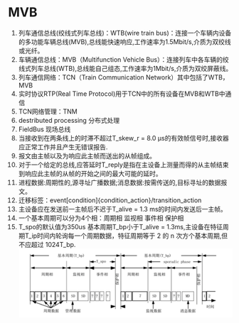 # MVB

  1. 列车通信总线(绞线式列车总线)：WTB(wire train bus)：连接一个车辆内设备的多功能车辆总线(MVB),总线能快速响应,工作速率为1.5Mbit/s,介质为双绞线或光纤。
  2. 车辆通信总线：MVB（Multifunction Vehicle Bus）：连接列车中各车辆的绞线式列车总线(WTB),总线能自己组态,工作速率为1Mbit/s,介质为双绞屏蔽线。
  3. 列车通信网络：TCN（Train Communication Network）其中包括了WTB，MVB
  4. 实时协议RTP(Real Time Protocol)用于TCN中的所有设备在MVB和WTB中通信
  5. TCN网络管理：TNM
  6. destributed processing 分布式处理
  7. FieldBus 现场总线
  8. 当接收到在两条线上的时滞不超过T_skew_r = 8.0 μs的有效帧信号时,接收器应正常工作并且产生无错误报告.
  9. 报文由主帧以及为响应此主帧而送出的从帧组成。
  10. 对于一个给定的总线,应答延时T_reply是指在主设备上测量而得的从主帧结束到响应此主帧的从帧的开始之间的最大可能的延时。
  11. 进程数据:周期性的,源寻址广播数据;消息数据:按需传送的,目标寻址的数据报文。
  12. 迁移标签：event[condition]{condition_action}/transition_action
  13. 主设备应在发送前一主帧后不迟于T_alive = 1.3 ms的时间内发送后一主帧。
  14. 一个基本周期可以分为4个相：周期相 监视相 事件相 保护相 
  15. T_spo的默认值为350us 基本周期T_bp小于T_alive = 1.3ms,主设备在特征周期T_ip时间内轮询每一个周期数据，特征周期等于 2 的 n 次方个基本周期,但不应超过 1024T_bp.
  ![](1.png)
  
  


